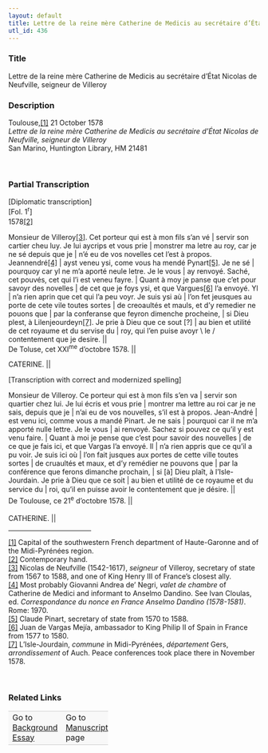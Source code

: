 ```yaml
---  
layout: default  
title: Lettre de la reine mère Catherine de Medicis au secrétaire d’État Nicolas de Neufville, seigneur de Villeroy  
utl_id: 436
---
```


### Title

Lettre de la reine mère Catherine de Medicis au secrétaire d’État Nicolas de Neufville, seigneur de Villeroy

### Description

<p>Toulouse,<a href="#_ftn1" name="_ftnref1" title="" id="_ftnref1">[1]</a> 21 October 1578<br /><em>Lettre de la reine mère Catherine de Medicis au secrétaire d’État Nicolas de Neufville, seigneur de Villeroy</em><br />
San Marino, Huntington Library, HM 21481</p>
<p> </p>


### Partial Transcription

<p>[Diplomatic transcription]<br /><span style="line-height: 20.8px;">[</span>Fol. 1<sup>r</sup>]<br />
1578<a href="#_ftn2" name="_ftnref2" title="" id="_ftnref2">[2]</a></p>
<p>Monsieur de Villeroy<a href="#_ftn3" name="_ftnref3" title="" id="_ftnref3">[3]</a>. Cet porteur qui est à mon fils s’an vé | servir son cartier cheu luy. Je lui aycrips et vous prie | monstrer ma letre au roy, car je ne sé depuis que je | n’é eu de vos novelles cet l’est à propos. Jeannendré<a href="#_ftn4" name="_ftnref4" title="" id="_ftnref4">[4]</a> | ayst veneu ysi, come vous ha mendé Pynart<a href="#_ftn5" name="_ftnref5" title="" id="_ftnref5">[5]</a>. Je ne sé | pourquoy car yl ne m’a aporté neule letre. Je le vous | ay renvoyé. Saché, cet pouvés, cet qui l’i est veneu fayre. | Quant à moy je panse que c’et pour savoyr des novelles | de cet que je foys ysi, et que Vargues<a href="#_ftn6" name="_ftnref6" title="" id="_ftnref6">[6]</a> l’a envoyé. Yl | n’a rien aprin que cet qui l’a peu voyr. Je suis ysi aù | l’on fet jeusques au porte de cete vile toutes sortes | de creoaultés et mauls, et d’y remedier ne pouons que | par la conferanse que feyron dimenche procheine, | si Dieu plest, à Lilenjeourdeyn<a href="#_ftn7" name="_ftnref7" title="" id="_ftnref7">[7]</a>. Je prie à Dieu que ce sout [?] | au bien et utilité de cet royaume et du servise du | roy, qui l’en puise avoyr \ le / contentement que je desire. ||<br />
De Toluse, cet XXI<sup>me</sup> d’octobre 1578. ||</p>
<p>CATERINE. ||</p>
<p>[Transcription with correct and modernized spelling]</p>
<p>Monsieur de Villeroy. Ce porteur qui est à mon fils s’en va | servir son quartier chez lui. Je lui écris et vous prie | montrer ma lettre au roi car je ne sais, depuis que je | n’ai eu de vos nouvelles, s’il est à propos. Jean-André | est venu ici, comme vous a mandé Pinart. Je ne sais | pourquoi car il ne m’a apporté nulle lettre. Je le vous | ai renvoyé. Sachez si pouvez ce qu’il y est venu faire. | Quant à moi je pense que c’est pour savoir des nouvelles | de ce que je fais ici, et que Vargas l’a envoyé. Il | n’a rien appris que ce qu’il a pu voir. Je suis ici où | l’on fait jusques aux portes de cette ville toutes sortes | de cruaultés et maux, et d’y remédier ne pouvons que | par la conférence que ferons dimanche prochain, | si [à] Dieu plaît, à l’Isle-Jourdain. Je prie à Dieu que ce soit | au bien et utilité de ce royaume et du service du | roi, qu’il en puisse avoir le contentement que je désire. <span style="line-height: 20.8px;">||</span><br />
De Toulouse, ce 21<sup>e</sup> d’octobre 1578. <span style="line-height: 20.8px;">||</span></p>
<p>CATHERINE. <span style="line-height: 20.8px;">||</span></p>
<div>
<hr align="left" size="1" width="33%" /><div id="ftn1"><a href="#_ftnref1" name="_ftn1" title="" id="_ftn1">[1]</a> Capital of the southwestern French department of Haute-Garonne and of the Midi-Pyrénées region.</div>
<div id="ftn2"><a href="#_ftnref2" name="_ftn2" title="" id="_ftn2">[2]</a> Contemporary hand.</div>
<div id="ftn3"><a href="#_ftnref3" name="_ftn3" title="" id="_ftn3">[3]</a> Nicolas de Neufville (1542-1617), <em>seigneur</em> of Villeroy, secretary of state from 1567 to 1588, and one of King Henry III of France’s closest ally.</div>
<div id="ftn4"><a href="#_ftnref4" name="_ftn4" title="" id="_ftn4">[4]</a> Most probably Giovanni Andrea de’ Negri, <em>valet de chambre </em>of Catherine de Medici and informant to Anselmo Dandino. See Ivan Cloulas, ed. <em>Correspondance du nonce en France Anselmo Dandino (1578-1581)</em>. Rome: 1970.</div>
<div id="ftn5"><a href="#_ftnref5" name="_ftn5" title="" id="_ftn5">[5]</a> Claude Pinart, secretary of state from 1570 to 1588.</div>
<div id="ftn6"><a href="#_ftnref6" name="_ftn6" title="" id="_ftn6">[6]</a> Juan de Vargas Mejía, ambassador to King Philip II of Spain in France from 1577 to 1580.</div>
<div id="ftn7"><a href="#_ftnref7" name="_ftn7" title="" id="_ftn7">[7]</a> L’Isle-Jourdain, <em>commune</em> in Midi-Pyrénées, <em>département </em>Gers, <em>arrondissement </em>of Auch. Peace conferences took place there in November 1578.</div>
</div>
<p> </p>


### Related Links

<table border="0.5" cellpadding="1" cellspacing="1" style="width: 200px; background-color:#F8F8F8;">
    <tbody style="border-color:#ccc">
        <tr style="border-color:#ccc">
            <td>Go to <a href="https://centerfordigitalhumanities.github.io/Newberry-French-paleography/_background_essay/436" target="_blank">Background Essay</a></td>
            <td>Go to <a href="https://centerfordigitalhumanities.github.io/Newberry-French-paleography/www/record.html?id=436" target="_blank">Manuscript</a> page</td>
        </tr>
    </tbody>
</table>